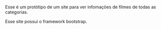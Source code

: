 Esse é um protótipo de um site para ver infomações de filmes de todas as categorias.

Esse site possui o framework bootstrap.
